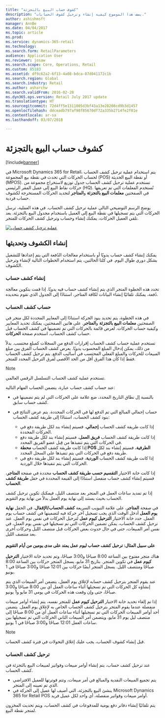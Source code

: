 ```yaml
---
title: "كشوف حساب البيع بالتجزئة"
description: "يصف هذا الموضوع كيفية إنشاء وترحيل كشوف الحسابات."
author: ashishmsft
manager: AnnBe
ms.date: 04/04/2017
ms.topic: article
ms.prod: 
ms.service: dynamics-365-retail
ms.technology: 
ms.search.form: RetailParameters
audience: Application User
ms.reviewer: josaw
ms.search.scope: Core, Operations, Retail
ms.custom: 85183
ms.assetid: df9c62a2-6f13-4a08-bdca-07d041172c1b
ms.search.region: Global
ms.search.industry: Retail
ms.author: asharchw
ms.search.validFrom: 2016-02-28
ms.dyn365.ops.version: Retail July 2017 update
ms.translationtype: HT
ms.sourcegitcommit: 72d4ff5e1311005d3bf43a13e28208cd9b3d1457
ms.openlocfilehash: ddceadb797af98f85670df72a335b2714fe2f01e
ms.contentlocale: ar-sa
ms.lasthandoff: 03/07/2018

---
```


# <a name="retail-statements"></a>كشوف حساب البيع بالتجزئة

[!include[banner](includes/banner.md)]

في Microsoft Dynamics 365 for Retail، يتم استخدام عملية ترحيل كشف الحساب لحساب الحركات التي تحدث في نقطة بيع المجموعة (POS) أو نقطة البيع الحديثة (MPOS). تستخدم عملية ترحيل كشف الحساب جدول توزيع لاستخراج مجموعة من حركات نقاط البيع إلى عميل المقر الرئيسي (HQ). تُستخدم المعلمات التي تم تعريفها في الصفحتين **معلمات البيع بالتجزئة‬** و**المتاجر** لتحديد الحركات المستخرجة لكشوف حساب فردية.  

يوضح الرسم التوضيحي التالي عملية ترحيل كشف الحساب. في هذه العملية، ترسل الحركات التي يتم تسجيلها في نقطة البيع إلى العميل باستخدام مجدول البيع بالتجزئة. بعد تلقي العميل الحركات، يمكنك إنشاء وحساب وترحيل كشف الحركات للمتجر. 

[![عملية ترحيل كشف حساب](./media/retail-statements.png)](./media/retail-statements.png)

## <a name="creating-and-posting-statements"></a>إنشاء الكشوف وتحديثها
يمكنك إنشاء كشف حساب يدويًا أو باستخدام معالجات الدُفعة التي يتم إعدادها للتشغيل بشكل دوري طوال اليوم. في كلتا الحالتين، يتم استخدام الخطوات التالية لإنشاء وترحيل الكشوف.

###  <a name="create-the-statement"></a>‎إنشاء كشف حساب
تحدد هذه الخطوة المتجر الذي يتم إنشاء كشف حساب فيه يدويًا. إذا قمت بتكوين معالجة دُفعة، يمكنك تلقائيًا إنشاء البيانات لكافة المتاجر، استنادًا إلى الجدول الذي تقوم بتحديده. 

### <a name="calculate-the-statement"></a>حساب كشف الحساب
في هذه الخطوة، يتم تحديد بنود الحركة استنادًا إلى المعايير المحددة لكل متجر في الصفحتين **معلمات البيع بالتجزئة‬** و**المتاجر‬**. على هاتين الصفحتين، يمكنك تحديد المعايير وكيفية حساب الحركات. لعرض قائمة بالحركات التي تم تضمينها في كشف الحساب قبل حساب كشف الحساب، استخدم صفحة **الحركات**. 

تستخدم عملية حساب كشف الحساب إقرارات الدفع من السجلات كمبلغ محتسب. بدلاً من ذلك، يمكن إدخال المبلغ المحسوب يدويًا. يعرض كشف الحساب الفرق بين مبلغ المبيعات للحركات والمبلغ الفعلي المحتسب في أساليب الدفع. يتم ترحيل كشف الحساب فقط إذا كان هذا الفرق أقل من الحد الأقصى لفرق الترحيل المحدد للمتجر. 

> [!NOTE]
> تستخدم عملية كشف الحساب التسلسل الرقمي العالمي.

عند حساب كشف حساب عبارة، يتضمن الحساب المهام التالية:

- بالنسبة إل نطاق التاريخ المحدد، ضع علامة على الحركات التي لم يتم تضمينها في كشف حساب سابق. 
- حساب إجمالي المبالغ التي تم الدفع لها في الحركات المحددة. يتم عرض النتائج في بنود كشف الحساب، استنادًا إلى طريقة كشف الحساب:

  - إذا كانت طريقة كشف الحساب **إجمالي**، فسيتم إنشاء بند لكل طريقة دفع في الحركات المحددة. 
  - إذا كانت طريقة كشف الحساب **فريق العمل‬**، فسيتم إنشاء بند لكل طريقة دفع في الحركات التي يتم تنفيذها من قِبل عضو الفريق المحدد. 
  - إذا كانت طريقة كشف الحساب **محطة POS الطرفية‬**، فسيتم إنشاء بند لكل طريقة دفع في الحركات التي يتم تنفيذها على السجل المحدد. 
  - إذا كانت طريقة كشف الحساب **الوردية‬**، فسيتم إنشاء بند لكل طريقة دفع في الحركات التي يتم تنفيذها خلال الوردية‬.

إذا كانت خانة الاختيار **التقسيم حسب طريقة كشف الحساب‬** محددة في صفحة **المتاجر**، فسيتم إنشاء كشف حساب منفصل استنادًا إلى القيمة المحددة في حقل **طريقة كشف الحساب**.

إذا تم تمديد ساعات العمل في المتجر بعد منتصف الليل، فيمكنك تكوين ترحيل كشف الحساب بحيث يستند إلى نهاية يوم العمل بدلاً من نهاية يوم التقويم. 

في صفحة **المتاجر**، على علامة التبويب السريعة **كشف الحساب/الإقفال‬**، في الحقل **نهاية يوم العمل‬** أدخل الوقت الذي يجب تسجيل آخر حركة فيه لتضمينها في كشف حساب يوم العمل. حدد خانة الاختيار **الترحيل كيوم عمل‬** لترحيل الحركات في نفس يوم العمل. عند ترحيل كشف الحساب، يمكن تضمين الحركات التي تم تسجيلها في نفس يوم العمل، في نفس أمر المبيعات، حتى في حال حدوث بعض الحركات قبل منتصف الليل وحركات أخرى بعد منتصف الليل. 

#### <a name="example-post-a-statement-for-a-business-day-that-extends-over-two-calendar-days"></a>على سبيل المثال: ترحيل كشف حساب ليوم عمل يمتد على مدى يومين من أيام التقويم 

هناك متجر مفتوح بين الساعة 8:00 صباحًا و3:00 صباحًا، وتم تحديد خانة الاختيار **الترحيل كيوم عمل‬** في تكوين المتجر. بتاريخ 31 مايو، يسجل المتجر حركات بين الساعة 8:00 صباحًا ومنتصف الليل. يسجل المتجر أيضًا حركات بين 12:01 صباحًا و3:00 صباحًا في 1 يونيو. 

عند يقوم المتجر بترحيل كشف حسابه لإغلاق يوم العمل، يتضمن أمر المبيعات الذي يتم إنشاؤه كل الحركات التي تم تسجيلها أثناء ساعات العمل أي بين 8:00 صباحًا و3:00 صباحًا، حتى وإن وقعت هذه الحركات في يومي 31 مايو و1 يونيو. 

إذا تم إلغاء تحديد خانة الاختيار **الترحيل كيوم عمل** للمتجر نفسه، يتم إنشاء أوامر مبيعات منفصلة عندما يقوم المتجر بترحيل كشف الحساب الخاص به لإغلاق يوم العمل. يتضمن أحد أوامر المبيعات الحركات التي تم تسجيلها أثناء ساعات العمل أي من 8:00 صباحًا إلى منتصف ليل يوم 31 مايو، ويتضمن أمر المبيعات الثاني الحركات التي تم تسجيلها بين ساعات العمل 12:01 صباحًا و3:00 صباحًا في 1 يونيو.
 
> [!NOTE]
> قبل إنشاء كشوف الحساب، يجب عليك إغلاق التحولات في فترة كشف الحساب. 

### <a name="post-the-statement"></a>ترحيل كشف الحساب
عند ترحيل كشف حساب، يتم إنشاء أوامر مبيعات وفواتير لمبيعات البيع بالتجزئة في كشف الحساب.

- يتم تجميع المبيعات النقدية والمبالغ في أمر مبيعات، وتتم فوترتها للعميل الافتراضي الذي تم تعيينه إلى المتجر. 
- ينشئ البيع بالتجزئة، التي أضيف لها عميل إلى الحركة في Microsoft Dynamics 365 for Retail POS أوامر مبيعات وفواتير منفصلة، أي واحد لكل عميل فريد. 

يتم تلقائيًا إنشاء دفاتر دفع يومية للمدفوعات في كشف الحساب، ويتم تحديث المخزون لمتجر نقطة البيع.

